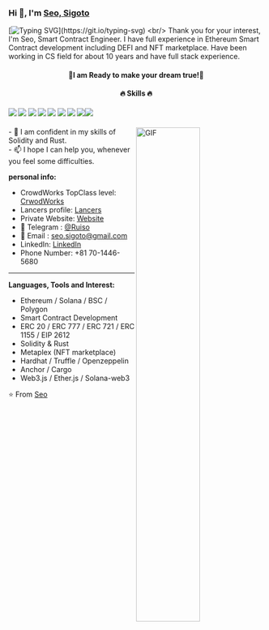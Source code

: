 ### Hi 👋, I'm [Seo, Sigoto](https://t.me/RuiSomsak)  
[![Typing SVG](https://readme-typing-svg.herokuapp.com?size=40&center=true&vCenter=true&width=1000&height=100&lines=Welcome+here+!;I+AM+A+BlockChain+DEVELOPER.;)](https://git.io/typing-svg)
<br/>
Thank you for your interest, I'm Seo, Smart Contract Engineer. I have full experience in Ethereum Smart Contract development including DEFI and NFT marketplace. Have been working in CS field for about 10 years and have full stack experience.
<h4 align="center">👯I am Ready to make your dream true!👯</h4>
<h4 align="center">🔥 Skills 🔥</h4>

####       ![](https://img.shields.io/badge/Network-Ethereum-informational?style=flat&logo=ethereum&logoColor=white&color=3bac3a) ![](https://img.shields.io/badge/Language-Solidity-informational?style=flat&logo=solidity&logoColor=white&color=3bac3a) ![](https://img.shields.io/badge/Token-ERC721-informational?style=flat&logo=erc721&logoColor=white&color=3bac3a) ![](https://img.shields.io/badge/Token-ERC1155-informational?style=flat&logo=erc1155&logoColor=white&color=3bac3a) ![](https://img.shields.io/badge/Token-ERC20-informational?style=flat&logo=erc20&logoColor=white&color=3bac3a) ![](https://img.shields.io/badge/Blockchain-%3C%2F%3E-blueviolet) ![](https://img.shields.io/badge/Smart%20Contracts-%7C-blue) ![](https://img.shields.io/badge/Cryptocurrency-%7C-ff69b4)![](https://img.shields.io/badge/Web3.js-%7C-yellowgreen)   

<div>
<img align="right" alt="GIF" src="https://github.com/abhisheknaiidu/abhisheknaiidu/blob/master/code.gif?raw=true" width="50%" />
- 🌱 I am confident in my skills of Solidity and Rust.<br>
- 📫 I hope I can help you, whenever you feel some difficulties.<br>
 
**personal info:**
- CrowdWorks TopClass level: [CrwodWorks](https://crowdworks.jp/public/employees/3768468)
- Lancers profile: [Lancers](https://www.lancers.jp/profile/seo_sigoto)
- Private Website: [Website](https://flowcv.me/seosigoto)
- 💬 Telegram : [@Ruiso](https://t.me/RuiSomsak)
- 📝 Email : seo.sigoto@gmail.com
- LinkedIn: [LinkedIn](https://www.linkedin.com/in/seo-sigoto-8a063a204)
- Phone Number: +81 70-1446-5680  
</div>
<hr>

**Languages, Tools and Interest:**   
- Ethereum / Solana / BSC / Polygon 
- Smart Contract Development 
- ERC 20 / ERC 777 / ERC 721 / ERC 1155 / EIP 2612
- Solidity & Rust
- Metaplex (NFT marketplace)
- Hardhat / Truffle / Openzeppelin
- Anchor / Cargo
- Web3.js / Ether.js / Solana-web3

⭐️ From [Seo](https://github.com/seosigoto)
